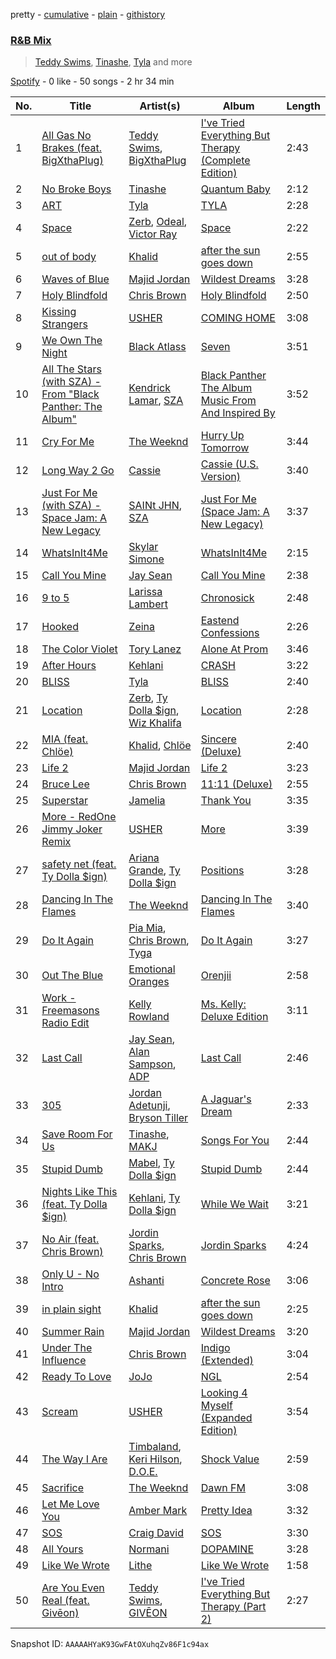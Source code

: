 pretty - [cumulative](/playlists/cumulative/37i9dQZF1EQoqCH7BwIYb7.md) - [plain](/playlists/plain/37i9dQZF1EQoqCH7BwIYb7) - [githistory](https://github.githistory.xyz/mdn522/spotify-playlist-archive/blob/main/playlists/plain/37i9dQZF1EQoqCH7BwIYb7)

### [R&B Mix](https://open.spotify.com/playlist/37i9dQZF1EQoqCH7BwIYb7)

> <a href=spotify:playlist:37i9dQZF1EIXU5Hw1noEbj>Teddy Swims</a>, <a href=spotify:playlist:37i9dQZF1EIZeSC42Vbkfx>Tinashe</a>, <a href=spotify:playlist:37i9dQZF1EIUnGQ8IcGfn4>Tyla</a> and more

[Spotify](https://open.spotify.com/user/spotify) - 0 like - 50 songs - 2 hr 34 min

| No. | Title | Artist(s) | Album | Length |
|---|---|---|---|---|
| 1 | [All Gas No Brakes \(feat\. BigXthaPlug\)](https://open.spotify.com/track/0PdMFKW7gIrXHzFsaFtrEG) | [Teddy Swims](https://open.spotify.com/artist/33qOK5uJ8AR2xuQQAhHump), [BigXthaPlug](https://open.spotify.com/artist/6qxpnaukVayrQn6ViNvu9I) | [I've Tried Everything But Therapy \(Complete Edition\)](https://open.spotify.com/album/6LF3BvWhKsiGgiG1yymOZT) | 2:43 |
| 2 | [No Broke Boys](https://open.spotify.com/track/5yTYLJY7Atcew0MHm7bmjk) | [Tinashe](https://open.spotify.com/artist/0NIIxcxNHmOoyBx03SfTCD) | [Quantum Baby](https://open.spotify.com/album/6lCHEpHcYgC24XO87InJjZ) | 2:12 |
| 3 | [ART](https://open.spotify.com/track/40ds3xedbMkWhszkGnZwxi) | [Tyla](https://open.spotify.com/artist/3SozjO3Lat463tQICI9LcE) | [TYLA](https://open.spotify.com/album/3KGVOGmIbinlrR97aFufGE) | 2:28 |
| 4 | [Space](https://open.spotify.com/track/43Gw9Yd4mYtpJ1AHFA00oY) | [Zerb](https://open.spotify.com/artist/6mDl7lQiLxT0iQ8LYhAlWy), [Odeal](https://open.spotify.com/artist/2BPwxhCvvcb8xDl8GWIjbh), [Victor Ray](https://open.spotify.com/artist/3vABvmPywI2fV90bnpkpsJ) | [Space](https://open.spotify.com/album/5Bhe2wkVUz1nOjPp2L80t9) | 2:22 |
| 5 | [out of body](https://open.spotify.com/track/6sj5SvhYykiM1yWBWYB3Oc) | [Khalid](https://open.spotify.com/artist/6LuN9FCkKOj5PcnpouEgny) | [after the sun goes down](https://open.spotify.com/album/3e9xFKdGt0oS5O4fMubFT5) | 2:55 |
| 6 | [Waves of Blue](https://open.spotify.com/track/4lKe0viSvv8ckoTPvHBih1) | [Majid Jordan](https://open.spotify.com/artist/4HzKw8XcD0piJmDrrPRCYk) | [Wildest Dreams](https://open.spotify.com/album/2ZdYh11KscDPsVKtxQY0ev) | 3:28 |
| 7 | [Holy Blindfold](https://open.spotify.com/track/1f6D8lQmjEHSwhGXcTnZc9) | [Chris Brown](https://open.spotify.com/artist/7bXgB6jMjp9ATFy66eO08Z) | [Holy Blindfold](https://open.spotify.com/album/21148QXr6aXsBfN9P7N6X9) | 2:50 |
| 8 | [Kissing Strangers](https://open.spotify.com/track/5brMixqQiQN4D60xmvrSts) | [USHER](https://open.spotify.com/artist/23zg3TcAtWQy7J6upgbUnj) | [COMING HOME](https://open.spotify.com/album/7Ic1aiLXMmyyi0cVkk04aS) | 3:08 |
| 9 | [We Own The Night](https://open.spotify.com/track/7f4IqQ5Mo3OqlLqSvrY5Os) | [Black Atlass](https://open.spotify.com/artist/7AbKOHOvn27dK0FOiboAno) | [Seven](https://open.spotify.com/album/2l7cheX60W1CoNCJz2KImK) | 3:51 |
| 10 | [All The Stars \(with SZA\) \- From "Black Panther: The Album"](https://open.spotify.com/track/3GCdLUSnKSMJhs4Tj6CV3s) | [Kendrick Lamar](https://open.spotify.com/artist/2YZyLoL8N0Wb9xBt1NhZWg), [SZA](https://open.spotify.com/artist/7tYKF4w9nC0nq9CsPZTHyP) | [Black Panther The Album Music From And Inspired By](https://open.spotify.com/album/3pLdWdkj83EYfDN6H2N8MR) | 3:52 |
| 11 | [Cry For Me](https://open.spotify.com/track/3AWDeHLc88XogCaCnZQLVI) | [The Weeknd](https://open.spotify.com/artist/1Xyo4u8uXC1ZmMpatF05PJ) | [Hurry Up Tomorrow](https://open.spotify.com/album/3OxfaVgvTxUTy7276t7SPU) | 3:44 |
| 12 | [Long Way 2 Go](https://open.spotify.com/track/4v5kAh2wWyCSuKuhMJK8u6) | [Cassie](https://open.spotify.com/artist/27FGXRNruFoOdf1vP8dqcH) | [Cassie \(U.S\. Version\)](https://open.spotify.com/album/0j1qzjaJmsF1FkcICf3hRu) | 3:40 |
| 13 | [Just For Me \(with SZA\) \- Space Jam: A New Legacy](https://open.spotify.com/track/3B5yl01KF06NkYG39BdTBa) | [SAINt JHN](https://open.spotify.com/artist/0H39MdGGX6dbnnQPt6NQkZ), [SZA](https://open.spotify.com/artist/7tYKF4w9nC0nq9CsPZTHyP) | [Just For Me \(Space Jam: A New Legacy\)](https://open.spotify.com/album/0uXCtaJMMAAgaB1AavNLSh) | 3:37 |
| 14 | [WhatsInIt4Me](https://open.spotify.com/track/6mjnnbzOvYjlKWIlnT6lff) | [Skylar Simone](https://open.spotify.com/artist/4Xt0mNxZEZWjgJwsZKDuvQ) | [WhatsInIt4Me](https://open.spotify.com/album/7xZDLjNaD5tLuQuJKoUvfF) | 2:15 |
| 15 | [Call You Mine](https://open.spotify.com/track/71JJBvDh1CnqEpupd4DKIV) | [Jay Sean](https://open.spotify.com/artist/4pADjHPWyrlAF0FA7joK2H) | [Call You Mine](https://open.spotify.com/album/7CFp2qe0xlpcqqIBg6y0Bd) | 2:38 |
| 16 | [9 to 5](https://open.spotify.com/track/5leNSmJImMI8x24SlnvIH6) | [Larissa Lambert](https://open.spotify.com/artist/1tM4ox3QsSpl3R2VwLjJ47) | [Chronosick](https://open.spotify.com/album/758TBtA1Agn07O0qNfmXia) | 2:48 |
| 17 | [Hooked](https://open.spotify.com/track/3Tmj6E0EsBt8n7JK3UWbVs) | [Zeina](https://open.spotify.com/artist/2saNOYtb2v8aXMmezcwAiI) | [Eastend Confessions](https://open.spotify.com/album/2NXuPzDccRaYsPeMiWt0H5) | 2:26 |
| 18 | [The Color Violet](https://open.spotify.com/track/3azJifCSqg9fRij2yKIbWz) | [Tory Lanez](https://open.spotify.com/artist/2jku7tDXc6XoB6MO2hFuqg) | [Alone At Prom](https://open.spotify.com/album/5Gm2XKBgnlzd6qTi7LE1z2) | 3:46 |
| 19 | [After Hours](https://open.spotify.com/track/4ChomJf8z16E6Zw4EoioYY) | [Kehlani](https://open.spotify.com/artist/0cGUm45nv7Z6M6qdXYQGTX) | [CRASH](https://open.spotify.com/album/2MRNLEYm9SB0HBrJEU8L32) | 3:22 |
| 20 | [BLISS](https://open.spotify.com/track/4dnjLEblR5XKUMJ5ELQceh) | [Tyla](https://open.spotify.com/artist/3SozjO3Lat463tQICI9LcE) | [BLISS](https://open.spotify.com/album/1JlS4zbYH4rRrUuwC80Cqa) | 2:40 |
| 21 | [Location](https://open.spotify.com/track/6Ilomcr9iLplsgAvZjHkJP) | [Zerb](https://open.spotify.com/artist/6mDl7lQiLxT0iQ8LYhAlWy), [Ty Dolla $ign](https://open.spotify.com/artist/7c0XG5cIJTrrAgEC3ULPiq), [Wiz Khalifa](https://open.spotify.com/artist/137W8MRPWKqSmrBGDBFSop) | [Location](https://open.spotify.com/album/12EcQ6xHwYTygFo24xncu1) | 2:28 |
| 22 | [MIA \(feat\. Chlöe\)](https://open.spotify.com/track/6zVCLnZt7nHKlQbowPSXdf) | [Khalid](https://open.spotify.com/artist/6LuN9FCkKOj5PcnpouEgny), [Chlöe](https://open.spotify.com/artist/1FtBEIWAwvw5ymBen5GICR) | [Sincere \(Deluxe\)](https://open.spotify.com/album/5MsuDSyzQYhuL1U3mzgFKw) | 2:40 |
| 23 | [Life 2](https://open.spotify.com/track/5iqDZV5Sxez6KtPBgDw2da) | [Majid Jordan](https://open.spotify.com/artist/4HzKw8XcD0piJmDrrPRCYk) | [Life 2](https://open.spotify.com/album/52zCUvXPgc6cOEqMrKVH0e) | 3:23 |
| 24 | [Bruce Lee](https://open.spotify.com/track/1Ww4xPRLyiVdM0uR8kFPdp) | [Chris Brown](https://open.spotify.com/artist/7bXgB6jMjp9ATFy66eO08Z) | [11:11 \(Deluxe\)](https://open.spotify.com/album/2nM7PvY9SHEaKaSYRmOCmh) | 2:55 |
| 25 | [Superstar](https://open.spotify.com/track/5u5MpBnvJejW9dHPrfWEXZ) | [Jamelia](https://open.spotify.com/artist/3f5W9NEwkc1SAIPFuumcaf) | [Thank You](https://open.spotify.com/album/3M6zhLhOocle8owKsjJJ5s) | 3:35 |
| 26 | [More \- RedOne Jimmy Joker Remix](https://open.spotify.com/track/0aBKFfdyOD1Ttvgv0cfjjJ) | [USHER](https://open.spotify.com/artist/23zg3TcAtWQy7J6upgbUnj) | [More](https://open.spotify.com/album/5GNPZT1Bxq0EP7PQDQmK3U) | 3:39 |
| 27 | [safety net \(feat\. Ty Dolla $ign\)](https://open.spotify.com/track/14gkWVFMwdxBMyqBw1wmIg) | [Ariana Grande](https://open.spotify.com/artist/66CXWjxzNUsdJxJ2JdwvnR), [Ty Dolla $ign](https://open.spotify.com/artist/7c0XG5cIJTrrAgEC3ULPiq) | [Positions](https://open.spotify.com/album/3euz4vS7ezKGnNSwgyvKcd) | 3:28 |
| 28 | [Dancing In The Flames](https://open.spotify.com/track/7z7kvUQGwlC6iOl7vMuAr9) | [The Weeknd](https://open.spotify.com/artist/1Xyo4u8uXC1ZmMpatF05PJ) | [Dancing In The Flames](https://open.spotify.com/album/5XsZ5ZTcIHnZxjynaGxA0g) | 3:40 |
| 29 | [Do It Again](https://open.spotify.com/track/72Bz4ciRZPBcVSw0nrZDHi) | [Pia Mia](https://open.spotify.com/artist/1BhWF9W2PngtPSyobKg0rP), [Chris Brown](https://open.spotify.com/artist/7bXgB6jMjp9ATFy66eO08Z), [Tyga](https://open.spotify.com/artist/5LHRHt1k9lMyONurDHEdrp) | [Do It Again](https://open.spotify.com/album/3kBBntDYL62xlqgnulskwv) | 3:27 |
| 30 | [Out The Blue](https://open.spotify.com/track/4DsBD15dvetUbFQ5ZsNAsc) | [Emotional Oranges](https://open.spotify.com/artist/12trz2INGglrKMzLmg0y2C) | [Orenjii](https://open.spotify.com/album/02fMlx2G9yykagmpDGzYRW) | 2:58 |
| 31 | [Work \- Freemasons Radio Edit](https://open.spotify.com/track/4h9TZLHS7AZ30pt5c1o5Em) | [Kelly Rowland](https://open.spotify.com/artist/3AuMNF8rQAKOzjYppFNAoB) | [Ms\. Kelly: Deluxe Edition](https://open.spotify.com/album/6mwFFBME5LCvDKyD9B0jZt) | 3:11 |
| 32 | [Last Call](https://open.spotify.com/track/0RLOuWqclaJ96OZAGoAGak) | [Jay Sean](https://open.spotify.com/artist/4pADjHPWyrlAF0FA7joK2H), [Alan Sampson](https://open.spotify.com/artist/6jQkBMk5URec0RTNDh8P96), [ADP](https://open.spotify.com/artist/0QAjuB54V29PdceQCHXq2i) | [Last Call](https://open.spotify.com/album/1ch87pOlqHcB5XFP6LsAzT) | 2:46 |
| 33 | [305](https://open.spotify.com/track/494f07w2ArJNlkwnWWZViK) | [Jordan Adetunji](https://open.spotify.com/artist/0jPHHnU8GUWEF7rwPE9osY), [Bryson Tiller](https://open.spotify.com/artist/2EMAnMvWE2eb56ToJVfCWs) | [A Jaguar's Dream](https://open.spotify.com/album/0nhSn0jmZlFvdPrz7vr2UP) | 2:33 |
| 34 | [Save Room For Us](https://open.spotify.com/track/0fj8OHLYnonkhlJsqmK2Cg) | [Tinashe](https://open.spotify.com/artist/0NIIxcxNHmOoyBx03SfTCD), [MAKJ](https://open.spotify.com/artist/3PtCud9dIdOv4exrzdZZ1C) | [Songs For You](https://open.spotify.com/album/6WrqA9shYRYrelq2CLQf05) | 2:44 |
| 35 | [Stupid Dumb](https://open.spotify.com/track/6RFvRQfwSV5kvF9NodnZnb) | [Mabel](https://open.spotify.com/artist/1MIVXf74SZHmTIp4V4paH4), [Ty Dolla $ign](https://open.spotify.com/artist/7c0XG5cIJTrrAgEC3ULPiq) | [Stupid Dumb](https://open.spotify.com/album/0fJZgO2wJlvVXalnpdoc9i) | 2:44 |
| 36 | [Nights Like This \(feat\. Ty Dolla $ign\)](https://open.spotify.com/track/6ZRuF2n1CQxyxxAAWsKJOy) | [Kehlani](https://open.spotify.com/artist/0cGUm45nv7Z6M6qdXYQGTX), [Ty Dolla $ign](https://open.spotify.com/artist/7c0XG5cIJTrrAgEC3ULPiq) | [While We Wait](https://open.spotify.com/album/73ZvpuYhKDr2FW4vlPsTpW) | 3:21 |
| 37 | [No Air \(feat\. Chris Brown\)](https://open.spotify.com/track/7EGhmltmWJHCHobd3g8Hnw) | [Jordin Sparks](https://open.spotify.com/artist/2AQjGvtT0pFYfxR3neFcvz), [Chris Brown](https://open.spotify.com/artist/7bXgB6jMjp9ATFy66eO08Z) | [Jordin Sparks](https://open.spotify.com/album/3SR9XT8f7LEUDcMFZO4wPd) | 4:24 |
| 38 | [Only U \- No Intro](https://open.spotify.com/track/3sckKKIx96cjPXtiqPHCTB) | [Ashanti](https://open.spotify.com/artist/5rkVyNGXEgeUqKkB5ccK83) | [Concrete Rose](https://open.spotify.com/album/3oL0vq8diYrPLGWVgjJBPD) | 3:06 |
| 39 | [in plain sight](https://open.spotify.com/track/5XNT7Opf0sMyfoqUEdsd1y) | [Khalid](https://open.spotify.com/artist/6LuN9FCkKOj5PcnpouEgny) | [after the sun goes down](https://open.spotify.com/album/3e9xFKdGt0oS5O4fMubFT5) | 2:25 |
| 40 | [Summer Rain](https://open.spotify.com/track/3sCnC8LTixzL22HZkdcyQT) | [Majid Jordan](https://open.spotify.com/artist/4HzKw8XcD0piJmDrrPRCYk) | [Wildest Dreams](https://open.spotify.com/album/2ZdYh11KscDPsVKtxQY0ev) | 3:20 |
| 41 | [Under The Influence](https://open.spotify.com/track/5IgjP7X4th6nMNDh4akUHb) | [Chris Brown](https://open.spotify.com/artist/7bXgB6jMjp9ATFy66eO08Z) | [Indigo \(Extended\)](https://open.spotify.com/album/3okhA6w5uau6ZNhnVpwVww) | 3:04 |
| 42 | [Ready To Love](https://open.spotify.com/track/4172S3BC4ViI5biWFakPuO) | [JoJo](https://open.spotify.com/artist/5xuNBZoM7z1Vv8IQ6uM0p6) | [NGL](https://open.spotify.com/album/4veaG4MuOfmgfq0r45Y5Z3) | 2:54 |
| 43 | [Scream](https://open.spotify.com/track/12eMQUn2GzfsfsQLH53M19) | [USHER](https://open.spotify.com/artist/23zg3TcAtWQy7J6upgbUnj) | [Looking 4 Myself \(Expanded Edition\)](https://open.spotify.com/album/7eyuQZCLG5tdjWpKZbDE8g) | 3:54 |
| 44 | [The Way I Are](https://open.spotify.com/track/2bLqfJjuC5syrsgDsZfGmn) | [Timbaland](https://open.spotify.com/artist/5Y5TRrQiqgUO4S36tzjIRZ), [Keri Hilson](https://open.spotify.com/artist/63wjoROpeh5f11Qm93UiJ1), [D.O.E.](https://open.spotify.com/artist/4TLCPR1sMYoNU1jA7O4uww) | [Shock Value](https://open.spotify.com/album/4BxB8U8QgpR4UCvJ0moj8Z) | 2:59 |
| 45 | [Sacrifice](https://open.spotify.com/track/1nH2PkJL1XoUq8oE6tBZoU) | [The Weeknd](https://open.spotify.com/artist/1Xyo4u8uXC1ZmMpatF05PJ) | [Dawn FM](https://open.spotify.com/album/2nLOHgzXzwFEpl62zAgCEC) | 3:08 |
| 46 | [Let Me Love You](https://open.spotify.com/track/74HEWnUuj2GIb1jb1BcO0G) | [Amber Mark](https://open.spotify.com/artist/0tbeZu9lv8YEKSQ9tZSslu) | [Pretty Idea](https://open.spotify.com/album/5OKVgysqIZvSUMVdEmilCu) | 3:32 |
| 47 | [SOS](https://open.spotify.com/track/5pbHdA34hiAuLEsJFp8sgl) | [Craig David](https://open.spotify.com/artist/2JyWXPbkqI5ZJa3gwqVa0c) | [SOS](https://open.spotify.com/album/7aaihvQBAqCeeaCsfjFqkq) | 3:30 |
| 48 | [All Yours](https://open.spotify.com/track/0FK76UEefHKQ78AXEWJY31) | [Normani](https://open.spotify.com/artist/2cWZOOzeOm4WmBJRnD5R7I) | [DOPAMINE](https://open.spotify.com/album/1XSUdSojWNJCgNqKNxfcVr) | 3:28 |
| 49 | [Like We Wrote](https://open.spotify.com/track/5gDNZz30LTbAo5roksoxog) | [Lithe](https://open.spotify.com/artist/7LVC96BEVGugTAp38AajV6) | [Like We Wrote](https://open.spotify.com/album/3imSlaJXMI6i3yeZqz68d1) | 1:58 |
| 50 | [Are You Even Real \(feat\. Givēon\)](https://open.spotify.com/track/7pDFd3sgEoPnka6k9IyBcH) | [Teddy Swims](https://open.spotify.com/artist/33qOK5uJ8AR2xuQQAhHump), [GIVĒON](https://open.spotify.com/artist/4fxd5Ee7UefO4CUXgwJ7IP) | [I've Tried Everything But Therapy \(Part 2\)](https://open.spotify.com/album/6kvSdLjli85tMwW4jlCN0o) | 2:27 |

Snapshot ID: `AAAAAHYaK93GwFAtOXuhqZv86F1c94ax`
